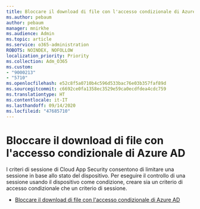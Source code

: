 ```yaml
---
title: Bloccare il download di file con l'accesso condizionale di Azure AD
ms.author: pebaum
author: pebaum
manager: mnirkhe
ms.audience: Admin
ms.topic: article
ms.service: o365-administration
ROBOTS: NOINDEX, NOFOLLOW
localization_priority: Priority
ms.collection: Adm_O365
ms.custom:
- "9000213"
- "5710"
ms.openlocfilehash: e52c8f5a0710b4c596d533bac76e03b357faf89d
ms.sourcegitcommit: c6692ce0fa1358ec3529e59ca0ecdfdea4cdc759
ms.translationtype: HT
ms.contentlocale: it-IT
ms.lasthandoff: 09/14/2020
ms.locfileid: "47685710"
---
```

# <a name="block-file-download-with-azure-ad-conditional-access"></a>Bloccare il download di file con l'accesso condizionale di Azure AD

I criteri di sessione di Cloud App Security consentono di limitare una sessione in base allo stato del dispositivo. Per eseguire il controllo di una sessione usando il dispositivo come condizione, creare sia un criterio di accesso condizionale che un criterio di sessione.

- [Bloccare il download di file con l'accesso condizionale di Azure AD](https://docs.microsoft.com/cloud-app-security/use-case-proxy-block-session-aad#create-a-block-download-policy-for-unmanaged-devices)
